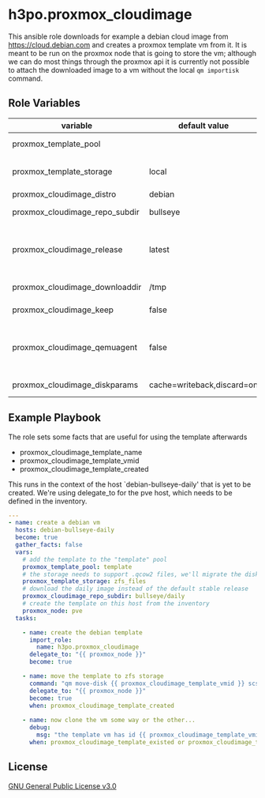 h3po.proxmox_cloudimage
=========

This ansible role downloads for example a debian cloud image from https://cloud.debian.com and creates a proxmox template vm from it. It is meant to be run on the proxmox node that is going to store the vm; although we can do most things through the proxmox api it is currently not possible to attach the downloaded image to a vm without the local `qm importisk` command.

Role Variables
--------------

| variable | default value | description/alternatives
| --- | --- | --- |
| proxmox_template_pool | | target pool for the template vm
| proxmox_template_storage | local | a storage pool that allows qcow2/raw image files
| proxmox_cloudimage_distro | debian | ubuntu |
| proxmox_cloudimage_repo_subdir | bullseye | bullseye/daily, buster, buster/daily, ...
| proxmox_cloudimage_release | latest | a specific version such as "20220328-962". the daily repository doesn't keep a very long history
| proxmox_cloudimage_downloaddir | /tmp | directory to store the downloaded file
| proxmox_cloudimage_keep | false | keep the file to avoid repeated downloads
| proxmox_cloudimage_qemuagent | false | install qemu-guest-agent in the image. needs libguestfs-tools installed on the proxmox node
| proxmox_cloudimage_diskparams | cache=writeback,discard=on | optimal settings for thin provisioned zfs
Example Playbook
----------------

The role sets some facts that are useful for using the template afterwards
* proxmox_cloudimage_template_name
* proxmox_cloudimage_template_vmid
* proxmox_cloudimage_template_created

This runs in the context of the host `debian-bullseye-daily' that is yet to be created. We're using delegate_to for the pve host, which needs to be defined in the inventory. 

```yaml
---
- name: create a debian vm
  hosts: debian-bullseye-daily
  become: true
  gather_facts: false
  vars:
    # add the template to the "template" pool
    proxmox_template_pool: template
    # the storage needs to support .qcow2 files, we'll migrate the disk to zfs_volumes afterwards
    proxmox_template_storage: zfs_files
    # download the daily image instead of the default stable release
    proxmox_cloudimage_repo_subdir: bullseye/daily
    # create the template on this host from the inventory
    proxmox_node: pve
  tasks:

    - name: create the debian template
      import_role:
        name: h3po.proxmox_cloudimage
      delegate_to: "{{ proxmox_node }}"
      become: true

    - name: move the template to zfs storage
      command: "qm move-disk {{ proxmox_cloudimage_template_vmid }} scsi0 zfs_volumes -delete 1"
      delegate_to: "{{ proxmox_node }}"
      become: true
      when: proxmox_cloudimage_template_created
  
    - name: now clone the vm some way or the other...
      debug:
        msg: "the template vm has id {{ proxmox_cloudimage_template_vmid }}"
      when: proxmox_cloudimage_template_existed or proxmox_cloudimage_template_created
```

License
-------

[GNU General Public License v3.0](LICENSE)
